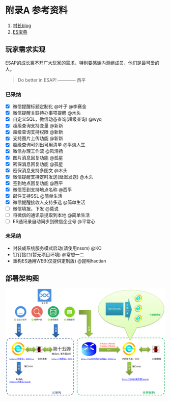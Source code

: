 # 附录A 参考资料

1. [村长blog](http://iesap.net)
2. [ES宝典](https://erp8.net/esbook)

## 玩家需求实现
ESAP的成长离不开广大玩家的需求，特别要感谢内测组成员，他们是最可爱的人。

> Do better in ESAP! ———— 西平

### 已采纳
- [x] 微信提醒标题定制化 @叶子 @李赛金
- [x] 微信提醒关联待办事项提醒 @木头
- [x] 自定义SQL，微信动态查询(超级查询) @wyq
- [x] 超级查询支持变量 @新新
- [x] 超级查询支持权限 @新新
- [x] 支持图片上传功能 @新新
- [x] 超级查询可列出可用清单 @平淡人生
- [x] 微信办理工作流 @风清扬
- [x] 图片消息回复功能 @孤星
- [x] 密保消息回复功能 @孤星
- [x] 密保消息支持多图文 @木头
- [x] 微信提醒支持定时发送(延迟发送) @木头
- [x] 签到地点回复功能 @西平
- [x] 微信签到支持地点名称 @西平
- [x] 邮件支持SSL @简单生活
- [x] 微信提醒接收人支持多选 @简单生活
- [ ] 微信填报，下发 @莫说
- [ ] 将微信的通讯录提取到本地 @简单生活
- [ ] ES通讯录自动同步到微信企业号 @平常心

### 未采纳
- 封装成系统服务模式启动(请使用nssm) @KO 
- 钉钉接口(暂无项目环境) @常想一二
- 重构ES通用WEB(仅提供定制版) @昆明haotian


## 部署架构图

![](./img/8.12.png)